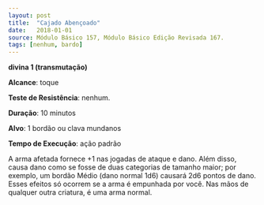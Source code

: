 ```yaml
---
layout: post
title:  "Cajado Abençoado"
date:   2018-01-01
source: Módulo Básico 157, Módulo Básico Edição Revisada 167.
tags: [nenhum, bardo]
---
```


**divina 1 (transmutação)**

**Alcance**: toque

**Teste de Resistência**: nenhum.

**Duração**: 10 minutos

**Alvo**: 1 bordão ou clava mundanos

**Tempo de Execução**: ação padrão

A arma afetada fornece +1 nas jogadas de ataque e dano. Além disso, causa dano como se fosse de duas categorias de tamanho maior; por exemplo, um bordão Médio (dano normal 1d6) causará 2d6 pontos de dano.
Esses efeitos só ocorrem se a arma é empunhada por você. Nas mãos de qualquer outra criatura, é uma arma normal.
